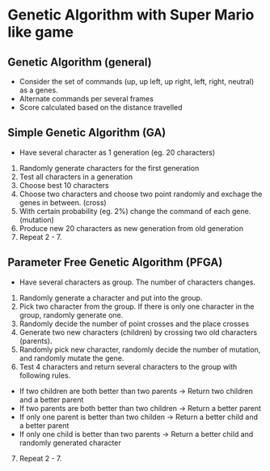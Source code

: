 # Genetic Algorithm with Super Mario like game


## Genetic Algorithm (general)
 - Consider the set of commands (up, up left, up right, left, right, neutral) as a genes.
 - Alternate commands per several frames
 - Score calculated based on the distance travelled


## Simple Genetic Algorithm (GA)
 - Have several character as 1 generation (eg. 20 characters)
 1. Randomly generate characters for the first generation
 2. Test all characters in a generation
 3. Choose best 10 characters
 4. Choose two characters and choose two point randomly and exchage the genes in between. (cross)
 5. With certain probability (eg. 2%) change the command of each gene. (mutation)
 6. Produce new 20 characters as new generation from old generation
 7. Repeat 2 - 7.
 
 
## Parameter Free Genetic Algorithm (PFGA)
 - Have several characters as group. The number of characters changes.
 1. Randomly generate a character and put into the group.
 2. Pick two character from the group. If there is only one character in the group, randomly generate one.
 3. Randomly decide the number of point crosses and the place crosses
 4. Generate two new characters (children) by crossing two old characters (parents).
 5. Randomly pick new character, randomly decide the number of mutation, and randomly mutate the gene.
 6. Test 4 characters and return several characters to the group with following rules.
   + If two children are both better than two parents -> Return two children and a better parent
   + If two parents are both better than two children -> Return a better parent
   + If only one parent is better than two childen -> Return a better child and a better parent
   + If only one child is better than two parents -> Return a better child and randomly generated character
 7. Repeat 2 - 7.



